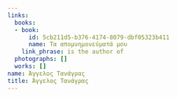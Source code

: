 ```yaml
---
links:
  books:
  - book:
      id: 5cb211d5-b376-4174-8079-dbf05323b411
      name: Τα απομνημονεύματά μου
    link_phrase: is the author of
  photographs: []
  works: []
name: Άγγελος Τανάγρας
title: Άγγελος Τανάγρας
---
```


